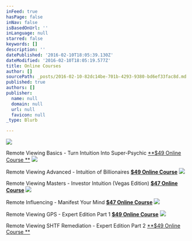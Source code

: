 ```yaml
---
inFeed: true
hasPage: false
inNav: false
isBasedOnUrl: ''
inLanguage: null
starred: false
keywords: []
description: ''
datePublished: '2016-02-10T18:05:39.130Z'
dateModified: '2016-02-10T18:05:19.577Z'
title: Online Courses
author: []
sourcePath: _posts/2016-02-10-82dc14be-701b-4293-9380-bd6ef33fac8d.md
published: true
authors: []
publisher:
  name: null
  domain: null
  url: null
  favicon: null
_type: Blurb

---
```

![](https://s3-us-west-2.amazonaws.com/the-grid-img/p/fdf3fdbf5c5edebb285f5c50a4ba6b186f196264.jpg)

Remote Viewing Basics - Turn Intuition Into Super-Psychic [**$49 Online Course **][0]
![](https://s3-us-west-2.amazonaws.com/the-grid-img/p/b52fdcd8919bab1fe3f20a70ab58758e69852b65.jpg)

Remote Viewing Advanced - Intuition of Billionaires **[$49 Online Course][1]**
![](https://the-grid-user-content.s3-us-west-2.amazonaws.com/4f7f09f7-16ac-4584-b06b-18f37e279ce2.jpg)

Remote Viewing Masters - Investor Intuition (Vegas Edition) **[$47 Online Course][2]**
![](https://the-grid-user-content.s3-us-west-2.amazonaws.com/92ce77cc-3c62-4948-b30c-9b15bb4a366c.jpg)

Remote Influencing - Manifest Your Mind **[$47 Online Course][3]**
![](https://the-grid-user-content.s3-us-west-2.amazonaws.com/3e746b76-3ae7-4c1f-8ead-a030a635e5d7.jpg)

Remote Viewing GPS - Expert Edition Part 1 [**$49 Online Course**][4]
![](https://the-grid-user-content.s3-us-west-2.amazonaws.com/59da2630-14df-4807-bd06-a6aecd03b190.jpg)

Remote Viewing SHTF Remediation - Expert Edition Part 2 [**$49 Online Course **][5]

[0]: https://www.udemy.com/remote-viewing-basics/?couponCode=Corporate-Prophet
[1]: https://www.udemy.com/remote-viewing-advanced-intuition-of-billionaires/?couponCode=ProphetTwoProfit
[2]: https://www.udemy.com/remote-viewing-masters-investor-intuition/?couponCode=RVMasters
[3]: https://www.udemy.com/remote-influencing/?couponCode=Manifest
[4]: https://www.udemy.com/remote-viewing-gps/?couponCode=GPS
[5]: https://www.udemy.com/remote-viewing-shtf-remediation/?couponCode=SHTF1